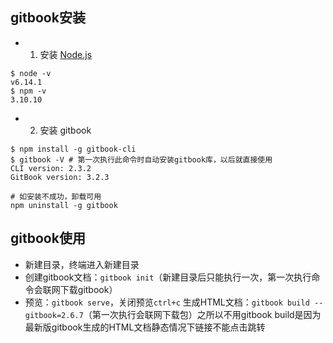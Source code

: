 ## gitbook安装

- 1. 安装 [Node.js](https://mirrors.tuna.tsinghua.edu.cn/nodejs-release/v6.14.1/node-v6.14.1-x64.msi)

```
$ node -v
v6.14.1
$ npm -v
3.10.10

```

- 2. 安装 gitbook

```
$ npm install -g gitbook-cli
$ gitbook -V # 第一次执行此命令时自动安装gitbook库，以后就直接使用
CLI version: 2.3.2
GitBook version: 3.2.3

# 如安装不成功，卸载可用
npm uninstall -g gitbook
```

## gitbook使用

- 新建目录，终端进入新建目录
- 创建gitbook文档：`gitbook init`（新建目录后只能执行一次，第一次执行命令会联网下载gitbook）
- 预览：`gitbook serve`，关闭预览`ctrl+c`
  生成HTML文档：`gitbook build --gitbook=2.6.7`（第一次执行会联网下载包）之所以不用gitbook build是因为最新版gitbook生成的HTML文档静态情况下链接不能点击跳转


